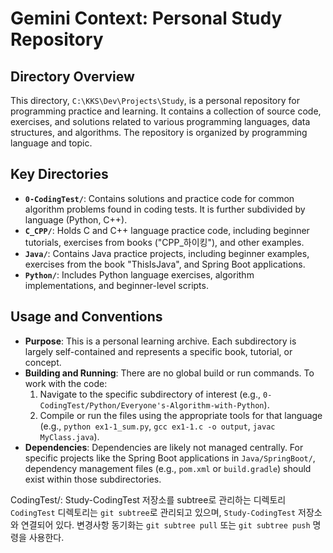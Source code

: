 # Gemini Context: Personal Study Repository

## Directory Overview

This directory, `C:\KKS\Dev\Projects\Study`, is a personal repository for programming practice and learning. It contains a collection of source code, exercises, and solutions related to various programming languages, data structures, and algorithms. The repository is organized by programming language and topic.

## Key Directories

- **`0-CodingTest/`**: Contains solutions and practice code for common algorithm problems found in coding tests. It is further subdivided by language (Python, C++).
- **`C_CPP/`**: Holds C and C++ language practice code, including beginner tutorials, exercises from books ("CPP\_하이킹"), and other examples.
- **`Java/`**: Contains Java practice projects, including beginner examples, exercises from the book "ThisIsJava", and Spring Boot applications.
- **`Python/`**: Includes Python language exercises, algorithm implementations, and beginner-level scripts.

## Usage and Conventions

- **Purpose**: This is a personal learning archive. Each subdirectory is largely self-contained and represents a specific book, tutorial, or concept.
- **Building and Running**: There are no global build or run commands. To work with the code:
  1.  Navigate to the specific subdirectory of interest (e.g., `0-CodingTest/Python/Everyone's-Algorithm-with-Python`).
  2.  Compile or run the files using the appropriate tools for that language (e.g., `python ex1-1_sum.py`, `gcc ex1-1.c -o output`, `javac MyClass.java`).
- **Dependencies**: Dependencies are likely not managed centrally. For specific projects like the Spring Boot applications in `Java/SpringBoot/`, dependency management files (e.g., `pom.xml` or `build.gradle`) should exist within those subdirectories.

CodingTest/: Study-CodingTest 저장소를 subtree로 관리하는 디렉토리
`CodingTest` 디렉토리는 `git subtree`로 관리되고 있으며, `Study-CodingTest` 저장소와 연결되어 있다. 변경사항 동기화는 `git subtree pull` 또는 `git subtree push` 명령을 사용한다.
